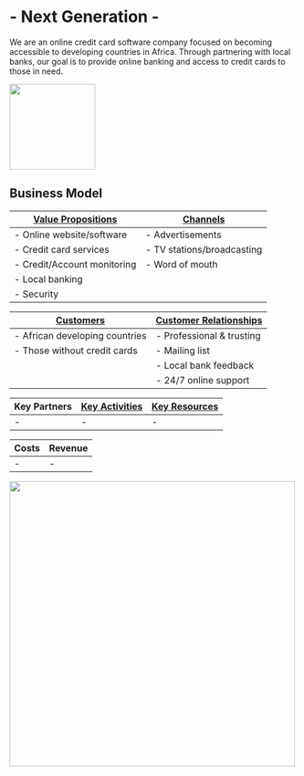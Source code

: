 # - Next Generation -
We are an online credit card software company focused on becoming accessible to developing countries in Africa. Through partnering with local banks, our goal is to provide online banking and access to credit cards to those in need.

<img src="/images/Logo.png" width="150">


## Business Model
| [Value Propositions](/T1.md) | [Channels](/T2.md)         |
| ---------------------------- | -------------------------- |
| - Online website/software    | - Advertisements           |
| - Credit card services       | - TV stations/broadcasting |
| - Credit/Account monitoring  | - Word of mouth            |
| - Local banking              |                            |
| - Security                   |                            |

| [Customers](/T1.md)            | [Customer Relationships](/T2.md) |
| ------------------------------ | -------------------------------- |
| - African developing countries | - Professional & trusting        |
| - Those without credit cards   | - Mailing list                   |
|                                | - Local bank feedback            |
|                                | - 24/7 online support            |

| Key Partners | [Key Activities](/T3.md) | [Key Resources](/T3.md) |
| --- | --- | --- |
| - | - | - |

| Costs | Revenue |
| --- | --- |
| - | - |


<img src="/images/Business%20Model.png" width="500">
